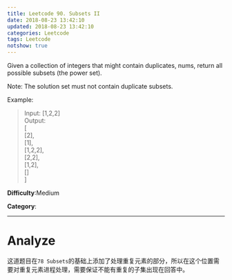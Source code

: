 ```yaml
---
title: Leetcode 90. Subsets II
date: 2018-08-23 13:42:10
updated: 2018-08-23 13:42:10
categories: Leetcode
tags: Leetcode
notshow: true
---
```


Given a collection of integers that might contain duplicates, nums, return all possible subsets (the power set).

Note: The solution set must not contain duplicate subsets.

Example:

> Input: [1,2,2]  
> Output:  
> [  
>  [2],  
>  [1],  
>  [1,2,2],  
>  [2,2],  
>  [1,2],  
>  []  
> ] 


**Difficulty**:Medium

**Category**:  
<!--more-->
*****

# Analyze
这道题目在`78 Subsets`的基础上添加了处理重复元素的部分，所以在这个位置需要对重复元素进程处理，需要保证不能有重复的子集出现在回答中。    